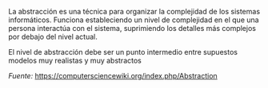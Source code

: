 La abstracción es una técnica para organizar la complejidad de los sistemas informáticos. Funciona estableciendo un nivel de complejidad en el que una persona interactúa con el sistema, suprimiendo los detalles más complejos por debajo del nivel actual.

El nivel de abstracción debe ser un punto intermedio entre supuestos modelos muy realistas y muy abstractos

*Fuente:* https://computersciencewiki.org/index.php/Abstraction